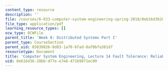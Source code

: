 ```yaml
---
content_type: resource
description: ''
file: /courses/6-033-computer-system-engineering-spring-2018/8eb16d3628bbd77ee7e8471b9871ec09_MIT6_033S18lec14.pdf
file_type: application/pdf
learning_resource_types: []
ocw_type: OCWFile
parent_title: 'Week 8: Distributed Systems Part I'
parent_type: CourseSection
parent_uid: 03839826-8d83-1a70-6fad-0af0bfa301d7
resourcetype: Document
title: 'Computer System Engineering, Lecture 14 Fault Tolerance: Reliability via Replication'
uid: 8eb16d36-28bb-d77e-e7e8-471b9871ec09
---
```

